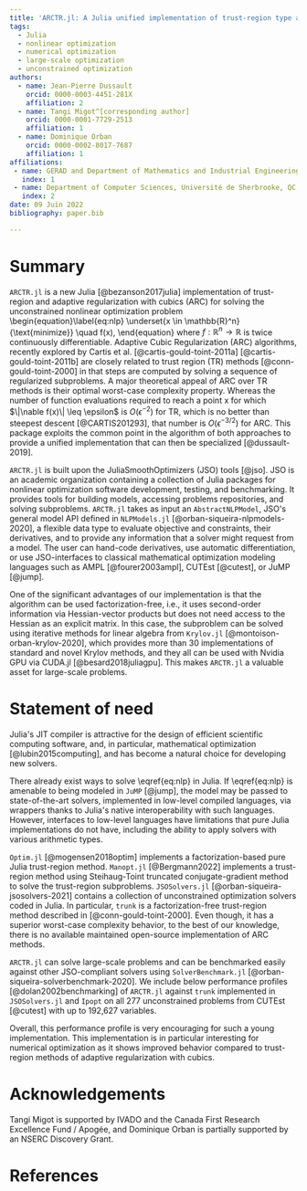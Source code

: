 ```yaml
---
title: 'ARCTR.jl: A Julia unified implementation of trust-region type algorithms for unconstrained optimization'
tags:
  - Julia
  - nonlinear optimization
  - numerical optimization
  - large-scale optimization
  - unconstrained optimization
authors:
  - name: Jean-Pierre Dussault
    orcid: 0000-0003-4451-281X
    affiliation: 2
  - name: Tangi Migot^[corresponding author]
    orcid: 0000-0001-7729-2513
    affiliation: 1
  - name: Dominique Orban
    orcid: 0000-0002-8017-7687
    affiliation: 1
affiliations:
 - name: GERAD and Department of Mathematics and Industrial Engineering, Polytechnique Montréal, QC, Canada.
   index: 1
 - name: Department of Computer Sciences, Université de Sherbrooke, QC, Canada.
   index: 2
date: 09 Juin 2022
bibliography: paper.bib

---
```


# Summary

`ARCTR.jl` is a new Julia [@bezanson2017julia] implementation of trust-region and adaptive regularization with cubics (ARC) for solving the unconstrained nonlinear optimization problem
\begin{equation}\label{eq:nlp}
    \underset{x \in \mathbb{R}^n}{\text{minimize}} \quad f(x),
\end{equation}
where  $f:\mathbb{R}^n \rightarrow \mathbb{R}$ is twice continuously differentiable.
Adaptive Cubic Regularization (ARC) algorithms, recently explored by Cartis et al. [@cartis-gould-toint-2011a] [@cartis-gould-toint-2011b] are closely related to trust region (TR) methods [@conn-gould-toint-2000] in that steps are computed by solving a sequence of regularized subproblems. A major theoretical appeal of ARC over TR methods is their optimal worst-case complexity property. Whereas the number of function evaluations required to reach a point x for which $\|\nable f(x)\| \leq \epsilon$ is $O(\epsilon^{-2})$ for TR, which is no better than steepest descent [@CARTIS201293], that number is $O(\epsilon^{-3/2})$ for ARC. This package exploits the common point in the algorithm of both approaches to provide a unified implementation that can then be specialized [@dussault-2019].

<!--
Highlight here 2/3 variants.
-->

`ARCTR.jl` is built upon the JuliaSmoothOptimizers (JSO) tools [@jso]. JSO is an academic organization containing a collection of Julia packages for nonlinear optimization software development, testing, and benchmarking. It provides tools for building models, accessing problems repositories, and solving subproblems. `ARCTR.jl` takes as input an `AbstractNLPModel`, JSO's general model API defined in `NLPModels.jl` [@orban-siqueira-nlpmodels-2020], a flexible data type to evaluate objective and constraints, their derivatives, and to provide any information that a solver might request from a model. The user can hand-code derivatives, use automatic differentiation, or use JSO-interfaces to classical mathematical optimization modeling languages such as AMPL [@fourer2003ampl], CUTEst [@cutest], or JuMP [@jump]. 

One of the significant advantages of our implementation is that the algorithm can be used factorization-free, i.e., it uses second-order information via Hessian-vector products but does not need access to the Hessian as an explicit matrix. In this case, the subproblem can be solved using iterative methods for linear algebra from `Krylov.jl` [@montoison-orban-krylov-2020], which provides more than 30 implementations of standard and novel Krylov methods, and they all can be used with Nvidia GPU via CUDA.jl [@besard2018juliagpu].
This makes `ARCTR.jl` a valuable asset for large-scale problems.

<!--
The subproblem can also be computed using the sparse factorization of a symmetric and quasi-definite matrix via `LDLFactorizations.jl` [@orban-ldlfactorizations-2020], or the well-known Fortran code `MA57` [@duff-2004] from the @HSL, via `HSL.jl` [@orban-hsl-2021].
-->

# Statement of need

Julia's JIT compiler is attractive for the design of efficient scientific computing software, and, in particular, mathematical optimization [@lubin2015computing], and has become a natural choice for developing new solvers.

There already exist ways to solve \eqref{eq:nlp} in Julia.
If \eqref{eq:nlp} is amenable to being modeled in `JuMP` [@jump], the model may be passed to state-of-the-art solvers, implemented in low-level compiled languages, via wrappers thanks to Julia's native interoperability with such languages.
However, interfaces to low-level languages have limitations that pure Julia implementations do not have, including the ability to apply solvers with various arithmetic types.

`Optim.jl` [@mogensen2018optim] implements a factorization-based pure Julia trust-region method.
`Manopt.jl` [@Bergmann2022] implements a trust-region method using Steihaug-Toint truncated conjugate-gradient method to solve the trust-region subproblems.
`JSOSolvers.jl` [@orban-siqueira-jsosolvers-2021] contains a collection of unconstrained optimization solvers coded in Julia. In particular, `trunk` is a factorization-free trust-region method described in [@conn-gould-toint-2000].
Even though, it has a superior worst-case complexity behavior, to the best of our knowledge, there is no available maintained open-source implementation of ARC methods.

`ARCTR.jl` can solve large-scale problems and can be benchmarked easily against other JSO-compliant solvers using `SolverBenchmark.jl` [@orban-siqueira-solverbenchmark-2020].
We include below performance profiles [@dolan2002benchmarking] of `ARCTR.jl` against `trunk` implemented in `JSOSolvers.jl` and `Ipopt` on all 277 unconstrained problems from CUTEst [@cutest] with up to 192,627 variables. 
<!--
Ipopt solved 72 problems (88%) successfully, which is one more than DCI. Without explaining performance profiles in full detail, the plot on the left shows that Ipopt is the fastest on 20 of the problems (28%), while DCI is the fastest on 51 of the problems (72%) among the 71 problems solved by both solvers. The plot on the right shows that Ipopt used fewer evaluations of objective and constraint functions on 50 of the problems (70%), DCI used fewer evaluations on 17 of the problems (24%), and there was a tie in the number of evaluations on 4 problems (6%).
-->
Overall, this performance profile is very encouraging for such a young implementation.
This implementation is in particular interesting for numerical optimization as it shows improved behavior compared to trust-region methods of adaptive regularization with cubics.

<!--
illustrating that `ARCTR` is a fast and stable alternative to a state of the art solver

NOTE: Putting the code is too long
```
include("make_problems_list.jl") # setup a file `list_problems.dat` with problem names
include("benchmark.jl") # run the benchmark and store the result in `ipopt_dcildl_82.jld2`
include("figures.jl") # make the figure
```

![](ipopt_dcildl_82.png){ width=100% }
-->

# Acknowledgements

Tangi Migot is supported by IVADO and the Canada First Research Excellence Fund / Apogée,
and Dominique Orban is partially supported by an NSERC Discovery Grant.

# References
